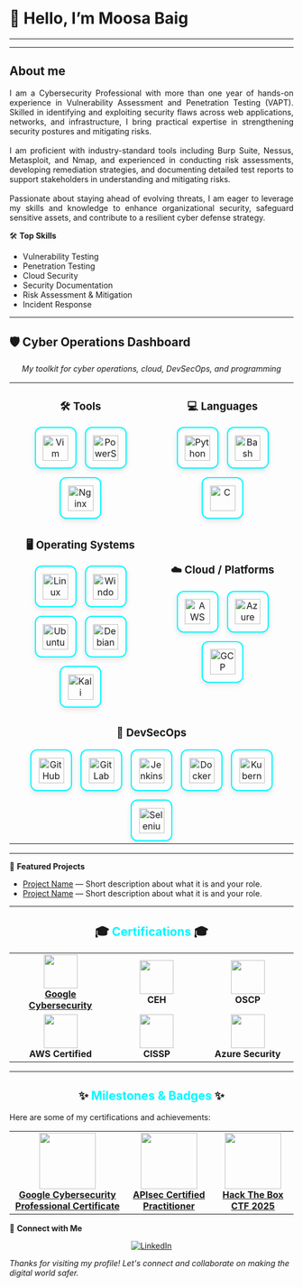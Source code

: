 # 👋 Hello, I’m Moosa Baig
---
<!-- Banner -->
----
## About me

<p align="justify">
I am a Cybersecurity Professional with more than one year of hands-on experience in Vulnerability Assessment and Penetration Testing (VAPT). Skilled in identifying and exploiting security flaws across web applications, networks, and infrastructure, I bring practical expertise in strengthening security postures and mitigating risks.  
<br><br>
I am proficient with industry-standard tools including Burp Suite, Nessus, Metasploit, and Nmap, and experienced in conducting risk assessments, developing remediation strategies, and documenting detailed test reports to support stakeholders in understanding and mitigating risks.  
<br><br>
Passionate about staying ahead of evolving threats, I am eager to leverage my skills and knowledge to enhance organizational security, safeguard sensitive assets, and contribute to a resilient cyber defense strategy. 
</p>



🛠️ **Top Skills**
- Vulnerability Testing
- Penetration Testing
- Cloud Security
- Security Documentation
- Risk Assessment & Mitigation
- Incident Response

---

## 🛡️ Cyber Operations Dashboard

<p align="center">
  <i>My toolkit for cyber operations, cloud, DevSecOps, and programming</i>
</p>

<table align="center">
  <tr>
    <td align="center" width="50%">
      <h3>🛠️ Tools</h3>
      <div style="display: flex; gap: 15px; justify-content: center; flex-wrap: wrap;">
        <a href="https://www.vim.org/" target="_blank" style="width:70px; height:70px; display:flex; align-items:center; justify-content:center; border:2px solid #00F7FF; border-radius:12px; box-shadow: 0px 4px 10px rgba(0,0,0,0.1);">
          <img src="https://skillicons.dev/icons?i=vim" alt="Vim" width="45" />
        </a>
        <a href="https://docs.microsoft.com/en-us/powershell/" target="_blank" style="width:70px; height:70px; display:flex; align-items:center; justify-content:center; border:2px solid #00F7FF; border-radius:12px; box-shadow: 0px 4px 10px rgba(0,0,0,0.1);">
          <img src="https://skillicons.dev/icons?i=powershell" alt="PowerShell" width="45" />
        </a>
        <a href="https://www.nginx.com/" target="_blank" style="width:70px; height:70px; display:flex; align-items:center; justify-content:center; border:2px solid #00F7FF; border-radius:12px; box-shadow: 0px 4px 10px rgba(0,0,0,0.1);">
          <img src="https://skillicons.dev/icons?i=nginx" alt="Nginx" width="45" />
        </a>
      </div>
    </td>
    <td align="center" width="50%">
      <h3>💻 Languages</h3>
      <div style="display: flex; gap: 15px; justify-content: center; flex-wrap: wrap;">
        <a href="https://www.python.org/" target="_blank" style="width:70px; height:70px; display:flex; align-items:center; justify-content:center; border:2px solid #00F7FF; border-radius:12px; box-shadow: 0px 4px 10px rgba(0,0,0,0.1);">
          <img src="https://skillicons.dev/icons?i=python" alt="Python" width="45" />
        </a>
        <a href="https://www.gnu.org/software/bash/" target="_blank" style="width:70px; height:70px; display:flex; align-items:center; justify-content:center; border:2px solid #00F7FF; border-radius:12px; box-shadow: 0px 4px 10px rgba(0,0,0,0.1);">
          <img src="https://skillicons.dev/icons?i=bash" alt="Bash" width="45" />
        </a>
        <a href="https://en.cppreference.com/w/c/language" target="_blank" style="width:70px; height:70px; display:flex; align-items:center; justify-content:center; border:2px solid #00F7FF; border-radius:12px; box-shadow: 0px 4px 10px rgba(0,0,0,0.1);">
          <img src="https://skillicons.dev/icons?i=c" alt="C" width="45" />
        </a>
      </div>
    </td>
  </tr>
  
  <tr>
    <td align="center" width="50%">
      <h3>🖥️ Operating Systems</h3>
      <div style="display: flex; gap: 15px; justify-content: center; flex-wrap: wrap;">
        <a href="https://www.linux.org/" target="_blank" style="width:70px; height:70px; display:flex; align-items:center; justify-content:center; border:2px solid #00F7FF; border-radius:12px; box-shadow: 0px 4px 10px rgba(0,0,0,0.1);">
          <img src="https://skillicons.dev/icons?i=linux" alt="Linux" width="45" />
        </a>
        <a href="https://www.microsoft.com/en-us/windows/" target="_blank" style="width:70px; height:70px; display:flex; align-items:center; justify-content:center; border:2px solid #00F7FF; border-radius:12px; box-shadow: 0px 4px 10px rgba(0,0,0,0.1);">
          <img src="https://skillicons.dev/icons?i=windows" alt="Windows" width="45" />
        </a>
        <a href="https://ubuntu.com/" target="_blank" style="width:70px; height:70px; display:flex; align-items:center; justify-content:center; border:2px solid #00F7FF; border-radius:12px; box-shadow: 0px 4px 10px rgba(0,0,0,0.1);">
          <img src="https://skillicons.dev/icons?i=ubuntu" alt="Ubuntu" width="45" />
        </a>
        <a href="https://www.debian.org/" target="_blank" style="width:70px; height:70px; display:flex; align-items:center; justify-content:center; border:2px solid #00F7FF; border-radius:12px; box-shadow: 0px 4px 10px rgba(0,0,0,0.1);">
          <img src="https://skillicons.dev/icons?i=debian" alt="Debian" width="45" />
        </a>
        <a href="https://www.kali.org/" target="_blank" style="width:70px; height:70px; display:flex; align-items:center; justify-content:center; border:2px solid #00F7FF; border-radius:12px; box-shadow: 0px 4px 10px rgba(0,0,0,0.1);">
          <img src="https://skillicons.dev/icons?i=kali" alt="Kali Linux" width="45" />
        </a>
      </div>
    </td>
    <td align="center" width="50%">
      <h3>☁️ Cloud / Platforms</h3>
      <div style="display: flex; gap: 15px; justify-content: center; flex-wrap: wrap;">
        <a href="https://aws.amazon.com/" target="_blank" style="width:70px; height:70px; display:flex; align-items:center; justify-content:center; border:2px solid #00F7FF; border-radius:12px; box-shadow: 0px 4px 10px rgba(0,0,0,0.1);">
          <img src="https://skillicons.dev/icons?i=aws" alt="AWS" width="45" />
        </a>
        <a href="https://azure.microsoft.com/" target="_blank" style="width:70px; height:70px; display:flex; align-items:center; justify-content:center; border:2px solid #00F7FF; border-radius:12px; box-shadow: 0px 4px 10px rgba(0,0,0,0.1);">
          <img src="https://skillicons.dev/icons?i=azure" alt="Azure" width="45" />
        </a>
        <a href="https://cloud.google.com/" target="_blank" style="width:70px; height:70px; display:flex; align-items:center; justify-content:center; border:2px solid #00F7FF; border-radius:12px; box-shadow: 0px 4px 10px rgba(0,0,0,0.1);">
          <img src="https://skillicons.dev/icons?i=gcp" alt="GCP" width="45" />
        </a>
      </div>
    </td>
  </tr>
  
  <tr>
    <td align="center" colspan="2">
      <h3>🔐 DevSecOps</h3>
      <div style="display: flex; gap: 15px; justify-content: center; flex-wrap: wrap;">
        <a href="https://github.com/" target="_blank" style="width:70px; height:70px; display:flex; align-items:center; justify-content:center; border:2px solid #00F7FF; border-radius:12px; box-shadow: 0px 4px 10px rgba(0,0,0,0.1);">
          <img src="https://skillicons.dev/icons?i=github" alt="GitHub" width="45" />
        </a>
        <a href="https://gitlab.com/" target="_blank" style="width:70px; height:70px; display:flex; align-items:center; justify-content:center; border:2px solid #00F7FF; border-radius:12px; box-shadow: 0px 4px 10px rgba(0,0,0,0.1);">
          <img src="https://skillicons.dev/icons?i=gitlab" alt="GitLab" width="45" />
        </a>
        <a href="https://www.jenkins.io/" target="_blank" style="width:70px; height:70px; display:flex; align-items:center; justify-content:center; border:2px solid #00F7FF; border-radius:12px; box-shadow: 0px 4px 10px rgba(0,0,0,0.1);">
          <img src="https://skillicons.dev/icons?i=jenkins" alt="Jenkins" width="45" />
        </a>
        <a href="https://www.docker.com/" target="_blank" style="width:70px; height:70px; display:flex; align-items:center; justify-content:center; border:2px solid #00F7FF; border-radius:12px; box-shadow: 0px 4px 10px rgba(0,0,0,0.1);">
          <img src="https://skillicons.dev/icons?i=docker" alt="Docker" width="45" />
        </a>
        <a href="https://kubernetes.io/" target="_blank" style="width:70px; height:70px; display:flex; align-items:center; justify-content:center; border:2px solid #00F7FF; border-radius:12px; box-shadow: 0px 4px 10px rgba(0,0,0,0.1);">
          <img src="https://skillicons.dev/icons?i=kubernetes" alt="Kubernetes" width="45" />
        </a>
        <a href="https://www.selenium.dev/" target="_blank" style="width:70px; height:70px; display:flex; align-items:center; justify-content:center; border:2px solid #00F7FF; border-radius:12px; box-shadow: 0px 4px 10px rgba(0,0,0,0.1);">
          <img src="https://skillicons.dev/icons?i=selenium" alt="Selenium" width="45" />
        </a>
      </div>
    </td>
  </tr>
</table>

---

🚀 **Featured Projects**
<!-- Add your favorite projects below! Replace these placeholders with your own repositories. -->
- [Project Name](#) — Short description about what it is and your role.
- [Project Name](#) — Short description about what it is and your role.


---
<h2 align="center">
  🎓 <a href="#" style="color: #00f7ff; text-decoration: none;">Certifications</a> 🎓
</h2>

<table align="center">
<tr>
    <td align="center" width="200px">
      <img src="https://img.icons8.com/color/96/google-logo.png" width="60"/><br>
      <b><a href="https://drive.google.com/file/d/1Ifkb7sKjSb-1ydCEwHqwqVN3Hk9_Dfey/view?usp=sharing" target="_blank">Google Cybersecurity</a></b>
    </td>
    <td align="center" width="200px">
      <img src="https://img.icons8.com/color/96/hacker.png" width="60"/><br>
      <b>CEH</b>
    </td>
    <td align="center" width="200px">
      <img src="https://img.icons8.com/color/96/cyber-security.png" width="60"/><br>
      <b>OSCP</b>
    </td>
  </tr>
  <tr>
    <td align="center" width="200px">
      <img src="https://img.icons8.com/color/96/cloud.png" width="60"/><br>
      <b>AWS Certified</b>
    </td>
    <td align="center" width="200px">
      <img src="https://img.icons8.com/color/96/shield.png" width="60"/><br>
      <b>CISSP</b>
    </td>
    <td align="center" width="200px">
      <img src="https://img.icons8.com/color/96/azure.png" width="60"/><br>
      <b>Azure Security</b>
    </td>
  </tr>
</table>

---
<h2 align="center">
  ✨ <a href="#" style="color: #00f7ff; text-decoration: none;">Milestones & Badges</a> ✨
</h2>

Here are some of my certifications and achievements:

<table align="center">
  <tr>
    <td align="center">
      <a href="https://www.credly.com/badges/4ca64578-c964-4f33-a16b-61d4b9636c13/public_url">
        <img src="https://raw.githubusercontent.com/moosabaig/Certificates/main/google-cybersecurity-professional-certificate-v2.png" width="100"/><br>
        <b>Google Cybersecurity Professional Certificate</b>
      </a>
    </td>
    <td align="center">
      <a href="https://www.credly.com/badges/2f877584-935b-415b-a8ca-72ea5a2ecc48/public_url">
        <img src="https://raw.githubusercontent.com/moosabaig/Certificates/ba946a3e7f37e5c9bc0fabc9e1e4c564c8204a46/apisec-certified-practitioner.png" width="100"/><br>
        <b>APIsec Certified Practitioner</b>
      </a>
    </td>
    <td align="center">
         <a href="https://drive.google.com/file/d/1GHRYNAuTg5X-r3YoyH5i_NaIu2LRzaPC/view?usp=sharing">
        <img src="https://github.com/moosabaig/Documents/blob/a5bcd50f4b9f9c0cd1c038274ecd281dfc2ea8e7/Cyber%20Apocalypse%20CTF%202025.jpg" width="100"/><br>
        <b>Hack The Box CTF 2025</b>
      </a>
    </td>
  </tr>
</table>

🔗 **Connect with Me**
<p align="center">
  <a href="https://www.linkedin.com/in/moosa-baig-868240273" target="_blank">
    <img src="https://skillicons.dev/icons?i=linkedin" alt="LinkedIn" />
  </a>
</p>

_Thanks for visiting my profile! Let's connect and collaborate on making the digital world safer._
